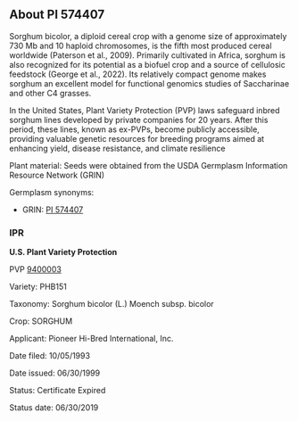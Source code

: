 About PI 574407 
---------------------
Sorghum bicolor, a diploid cereal crop with a genome size of approximately 730 Mb and 10 haploid chromosomes, is the fifth most produced cereal worldwide (Paterson et al., 2009). Primarily cultivated in Africa, sorghum is also recognized for its potential as a biofuel crop and a source of cellulosic feedstock (George et al., 2022). Its relatively compact genome makes sorghum an excellent model for functional genomics studies of Saccharinae and other C4 grasses.

In the United States, Plant Variety Protection (PVP) laws safeguard inbred sorghum lines developed by private companies for 20 years. After this period, these lines, known as ex-PVPs, become publicly accessible, providing valuable genetic resources for breeding programs aimed at enhancing yield, disease resistance, and climate resilience

Plant material: Seeds were obtained from the USDA Germplasm Information Resource Network (GRIN)

Germplasm synonyms:
* GRIN: [PI 574407](https://npgsweb.ars-grin.gov/gringlobal/accessiondetail.aspx?id=1469378)

### IPR
**U.S. Plant Variety Protection**

PVP [9400003](https://apps.ams.usda.gov/CMS/AdobeImages/009400003.pdf)

Variety: PHB151

Taxonomy: Sorghum bicolor (L.) Moench subsp. bicolor

Crop: SORGHUM

Applicant: Pioneer Hi-Bred International, Inc.

Date filed: 10/05/1993

Date issued: 06/30/1999

Status: Certificate Expired

Status date: 06/30/2019
